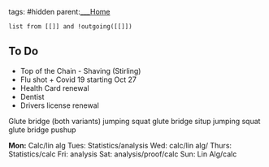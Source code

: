 tags: #hidden 
parent:[___Home](___Home.md)


```dataview
list from [[]] and !outgoing([[]])
```



## To Do


- Top of the Chain - Shaving (Stirling)
- Flu shot + Covid 19  starting Oct 27
- Health Card renewal
- Dentist
- Drivers license renewal

Glute bridge (both variants)
jumping squat
glute bridge
situp
jumping squat
glute bridge
pushup

**Mon:** Calc/lin alg
Tues: Statistics/analysis
Wed: calc/lin alg/
Thurs: Statistics/calc
Fri: analysis
Sat: analysis/proof/calc
Sun: Lin Alg/calc